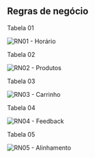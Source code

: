 ## Regras de negócio

Tabela 01

![RN01 - Horário](https://user-images.githubusercontent.com/115420259/198727024-f403e212-811b-426c-b626-087ce2c83598.png)

Tabela 02

![RN02 - Produtos](https://user-images.githubusercontent.com/115420259/198727053-cab31646-1985-481f-91a1-a094dd61e9c3.png)

Tabela 03

![RN03 - Carrinho](https://user-images.githubusercontent.com/115420259/198727071-58c9dc18-1f6a-4740-baa2-e406fa84fa73.png)

Tabela 04

![RN04 - Feedback](https://user-images.githubusercontent.com/115420259/198727083-e1326f63-fd24-4a58-a653-e27a5785729b.png)

Tabela 05

![RN05 - Alinhamento](https://user-images.githubusercontent.com/115420259/198727099-05472c4b-1986-4ef1-9898-13c3ec97eabe.png)
